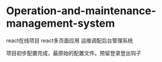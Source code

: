 # Operation-and-maintenance-management-system
react在线项目  react多页面应用  运维调配后台管理系统

项目初步配置完成，最原始的配置文件。预留登录登出钩子